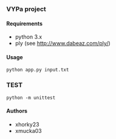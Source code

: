 ### VYPa project

#### Requirements
* python 3.x
* ply (see http://www.dabeaz.com/ply/)

#### Usage
`python app.py input.txt`

### TEST
`python -m unittest`

#### Authors
* xhorky23
* xmucka03